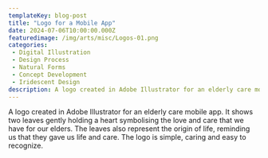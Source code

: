```yaml
---
templateKey: blog-post
title: "Logo for a Mobile App"
date: 2024-07-06T10:00:00.000Z
featuredimage: /img/arts/misc/Logos-01.png
categories:
 - Digital Illustration
 - Design Process
 - Natural Forms
 - Concept Development
 - Iridescent Design
description: A logo created in Adobe Illustrator for an elderly care mobile app. It shows two leaves gently holding a heart symbolising the love and care that we have for our elders. The leaves also represent the origin of life, reminding us that they gave us life and care. The logo is simple, caring and easy to recognize
---
```

A logo created in Adobe Illustrator for an elderly care mobile app. It shows two leaves gently holding a heart symbolising the love and care that we have for our elders. The leaves also represent the origin of life, reminding us that they gave us life and care.
The logo is simple, caring and easy to recognize.